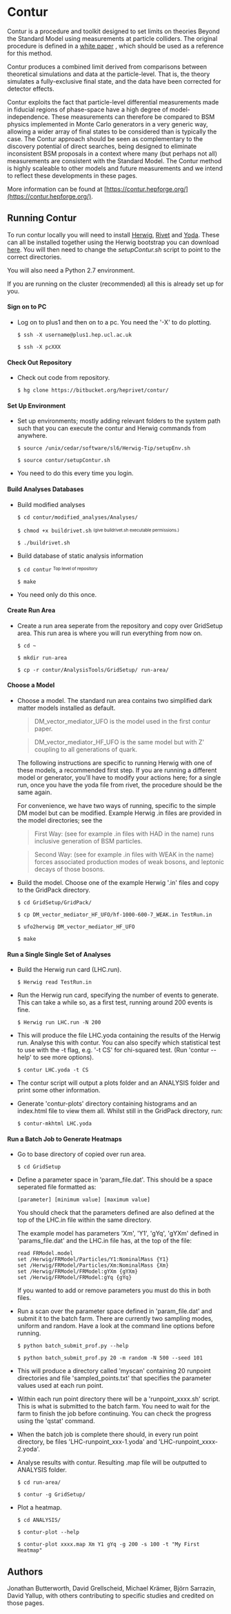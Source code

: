 # Contur

Contur is a procedure and toolkit designed to set limits on theories Beyond the
Standard Model using measurements at particle colliders. The original procedure
is defined in a 
[white paper](https://link.springer.com/article/10.1007%2FJHEP03%282017%29078)
, which should be used as a reference for this method.

Contur produces a combined limit derived from comparisons between theoretical 
simulations and data at the particle-level. That is, the theory simulates a 
fully-exclusive final state, and the data have been corrected for detector 
effects.

Contur exploits the fact that particle-level differential measurements made in 
fiducial regions of phase-space have a high degree of model-independence. 
These measurements can therefore be compared to BSM physics implemented in 
Monte Carlo generators in a very generic way, allowing a wider array of final 
states to be considered than is typically the case. The Contur approach should 
be seen as complementary to the discovery potential of direct searches, being 
designed to eliminate inconsistent BSM proposals in a context where many (but 
perhaps not all) measurements are consistent with the Standard Model. The 
Contur method is highly scaleable to other models and future measurements and 
we intend to reflect these developments in these pages.

More information can be found at 
[https://contur.hepforge.org/](https://contur.hepforge.org/).

## Running Contur

To run contur locally you will need to install [Herwig](https://herwig.hepforge.org/), 
[Rivet](https://rivet.hepforge.org/) and [Yoda](https://yoda.hepforge.org/). 
These can all be installed together using the Herwig bootstrap you can download 
[here](https://herwig.hepforge.org/downloads.html). You will then need to 
change the *setupContur.sh* script to point to the correct directories.

You will also need a Python 2.7 environment.

If you are running on the cluster (recommended) all this is already set up for
you.

#### Sign on to PC
- Log on to plus1 and then on to a pc. You need the '-X' to do plotting.

    `$ ssh -X username@plus1.hep.ucl.ac.uk`
    
    `$ ssh -X pcXXX`
    
#### Check Out Repository
- Check out code from repository.

    `$ hg clone https://bitbucket.org/heprivet/contur/`
    
#### Set Up Environment
- Set up environments; mostly adding relevant folders to the system path such
  that you can execute the contur and Herwig commands from anywhere.
  
    `$ source /unix/cedar/software/sl6/Herwig-Tip/setupEnv.sh`
    
    `$ source contur/setupContur.sh`

- You need to do this every time you login.

#### Build Analyses Databases
- Build modified analyses

    `$ cd contur/modified_analyses/Analyses/`
    
    `$ chmod +x buildrivet.sh` <sub><sup>(give buildrivet.sh executable 
    permissions.)</sup></sub>
    
    `$ ./buildrivet.sh`
    
- Build database of static analysis information

    `$ cd contur` <sup><sub>Top level of repository</sub></sup>
    
    `$ make`

- You need only do this once.

#### Create Run Area     
- Create a run area seperate from the repository and copy over GridSetup
  area. This run area is where you will run everything from now on.
  
    `$ cd ~`
    
    `$ mkdir run-area`
    
    `$ cp -r contur/AnalysisTools/GridSetup/ run-area/`

#### Choose a Model
- Choose a model. The standard run area contains two simplified dark matter
  models installed as default.
  
    > DM_vector_mediator_UFO is the model used in the first contur paper.
    
    > DM_vector_mediator_HF_UFO is the same model but with Z' coupling to all
      generations of quark.
  
  The following instructions are specific to running Herwig with one of these 
  models, a recommended first step. If you are running a different model or 
  generator, you'll have to modify your actions here; for a single run, once 
  you have the yoda file from rivet, the procedure should be the same again.

  For convenience, we have two ways of running, specific to the simple DM model
  but can be modified.
  Example Herwig .in files are provided in the model directories; see the 
  
    > First Way: (see for example .in files with HAD in the name) runs 
      inclusive generation of BSM particles.
      
    > Second Way: (see for example .in files with WEAK in the name) forces 
      associated production modes of weak bosons, and leptonic decays of those 
      bosons.

- Build the model. Choose one of the example Herwig '.in' files and copy to
  the GridPack directory.
  
    `$ cd GridSetup/GridPack/`
    
    `$ cp DM_vector_mediator_HF_UFO/hf-1000-600-7_WEAK.in TestRun.in`
    
    `$ ufo2herwig DM_vector_mediator_HF_UFO`
    
    `$ make`
    
#### Run a Single Single Set of Analyses
- Build the Herwig run card (LHC.run).

    `$ Herwig read TestRun.in`

- Run the Herwig run card, specifying the number of events to generate. This 
  can take a while so, as a first test, running around 200 events is fine.
  
    `$ Herwig run LHC.run -N 200`
    
- This will produce the file LHC.yoda containing the results of the Herwig run.
  Analyse this with contur. You can also specify which statistical test to use
  with the -t flag, e.g. '-t CS' for chi-squared test. (Run 'contur --help' to
  see more options).
  
    `$ contur LHC.yoda -t CS`
    
- The contur script will output a plots folder and an ANALYSIS folder and 
  print some other information.
  
- Generate 'contur-plots' directory containing histograms and an index.html 
  file to view them all. Whilst still in the GridPack directory, run:
  
    `$ contur-mkhtml LHC.yoda`
    
#### Run a Batch Job to Generate Heatmaps
- Go to base directory of copied over run area.

    `$ cd GridSetup`
    
- Define a parameter space in 'param_file.dat'. This should be a space 
  seperated file formatted as:
  
    `[parameter] [minimum value] [maximum value]`
  
  You should check that the parameters defined are also defined at the top of 
  the LHC.in file within the same directory.
  
  The example model has parameters 'Xm', 'Y1', 'gYq', 'gYXm' defined in 
  'params_file.dat' and the LHC.in file has, at the top of the file:
      
      read FRModel.model
      set /Herwig/FRModel/Particles/Y1:NominalMass {Y1}
      set /Herwig/FRModel/Particles/Xm:NominalMass {Xm}
      set /Herwig/FRModel/FRModel:gYXm {gYXm}
      set /Herwig/FRModel/FRModel:gYq {gYq}

  If you wanted to add or remove parameters you must do this in both files.
  
- Run a scan over the parameter space defined in 'param_file.dat' and submit it
  to the batch farm. There are currently two sampling modes, uniform and
  random. Have a look at the command line options before running.
  
     `$ python batch_submit_prof.py --help`
     
     `$ python batch_submit_prof.py 20 -m random -N 500 --seed 101`
     
- This will produce a directory called 'myscan' containing 20 runpoint 
  directories and file 'sampled_points.txt' that specifies the parameter 
  values used at each run point.
  
- Within each run point directory there will be a 'runpoint_xxxx.sh' script.
  This is what is submitted to the batch farm. You need to wait for the farm
  to finish the job before continuing. You can check the progress using the 
  'qstat' command. 
  
- When the batch job is complete there should, in every run point directory, be 
  files 'LHC-runpoint_xxx-1.yoda' and 'LHC-runpoint_xxxx-2.yoda'.
  
- Analyse results with contur. Resulting .map file will be outputted to 
  ANALYSIS folder.
  
    `$ cd run-area/`
    
    `$ contur -g GridSetup/` 

- Plot a heatmap.

    `$ cd ANALYSIS/`
    
    `$ contur-plot --help`
    
    `$ contur-plot xxxx.map Xm Y1 gYq -g 200 -s 100 -t "My First Heatmap"`
    
    
## Authors
Jonathan Butterworth, David Grellscheid, Michael Krämer, Björn Sarrazin, 
David Yallup, with others contributing to specific studies and credited on 
those pages.
